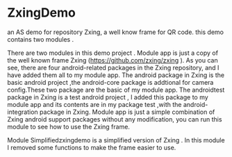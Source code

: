 # ZxingDemo
an AS demo for repository Zxing, a well know frame for QR code.  this demo contains two modules .

There are two modules in this demo project .
Module  app is just a copy of the well known frame Zxing (https://github.com/zxing/zxing ). As you can see, there are four android-related packages in the Zxing repository, and I have added them all to my module app.
The android package in Zxing is the basic android project ,the android-core package is addtional for camera config.These two package are the basic of my module app.
The androidtest package in Zxing is a test android project , I added this package to my module app and its contents are in my package test ,with the android-integration package in Zxing.
Module app is just a simple combination of Zxing android support packages without any modification, you can run this module to see how to use the Zxing frame.

Module Simplifiedzxingdemo is a simplified version of Zxing . In this module I removed some functions to make the frame easier to use.
